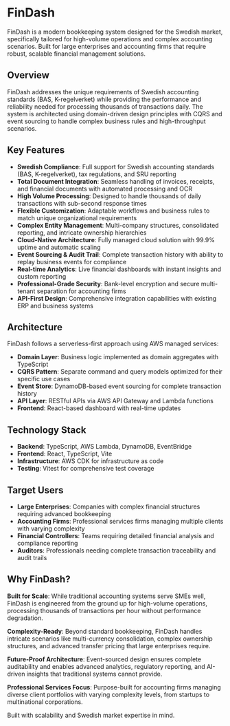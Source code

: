 # FinDash

FinDash is a modern bookkeeping system designed for the Swedish market, specifically tailored for high-volume operations and complex accounting scenarios. Built for large enterprises and accounting firms that require robust, scalable financial management solutions.

## Overview

FinDash addresses the unique requirements of Swedish accounting standards (BAS, K-regelverket) while providing the performance and reliability needed for processing thousands of transactions daily. The system is architected using domain-driven design principles with CQRS and event sourcing to handle complex business rules and high-throughput scenarios.

## Key Features

- **Swedish Compliance**: Full support for Swedish accounting standards (BAS, K-regelverket), tax regulations, and SRU reporting
- **Total Document Integration**: Seamless handling of invoices, receipts, and financial documents with automated processing and OCR
- **High Volume Processing**: Designed to handle thousands of daily transactions with sub-second response times
- **Flexible Customization**: Adaptable workflows and business rules to match unique organizational requirements
- **Complex Entity Management**: Multi-company structures, consolidated reporting, and intricate ownership hierarchies
- **Cloud-Native Architecture**: Fully managed cloud solution with 99.9% uptime and automatic scaling
- **Event Sourcing & Audit Trail**: Complete transaction history with ability to replay business events for compliance
- **Real-time Analytics**: Live financial dashboards with instant insights and custom reporting
- **Professional-Grade Security**: Bank-level encryption and secure multi-tenant separation for accounting firms
- **API-First Design**: Comprehensive integration capabilities with existing ERP and business systems

## Architecture

FinDash follows a serverless-first approach using AWS managed services:

- **Domain Layer**: Business logic implemented as domain aggregates with TypeScript
- **CQRS Pattern**: Separate command and query models optimized for their specific use cases
- **Event Store**: DynamoDB-based event sourcing for complete transaction history
- **API Layer**: RESTful APIs via AWS API Gateway and Lambda functions
- **Frontend**: React-based dashboard with real-time updates

## Technology Stack

- **Backend**: TypeScript, AWS Lambda, DynamoDB, EventBridge
- **Frontend**: React, TypeScript, Vite
- **Infrastructure**: AWS CDK for infrastructure as code
- **Testing**: Vitest for comprehensive test coverage

## Target Users

- **Large Enterprises**: Companies with complex financial structures requiring advanced bookkeeping
- **Accounting Firms**: Professional services firms managing multiple clients with varying complexity
- **Financial Controllers**: Teams requiring detailed financial analysis and compliance reporting
- **Auditors**: Professionals needing complete transaction traceability and audit trails

## Why FinDash?

**Built for Scale**: While traditional accounting systems serve SMEs well, FinDash is engineered from the ground up for high-volume operations, processing thousands of transactions per hour without performance degradation.

**Complexity-Ready**: Beyond standard bookkeeping, FinDash handles intricate scenarios like multi-currency consolidation, complex ownership structures, and advanced transfer pricing that large enterprises require.

**Future-Proof Architecture**: Event-sourced design ensures complete auditability and enables advanced analytics, regulatory reporting, and AI-driven insights that traditional systems cannot provide.

**Professional Services Focus**: Purpose-built for accounting firms managing diverse client portfolios with varying complexity levels, from startups to multinational corporations.

Built with scalability and Swedish market expertise in mind.